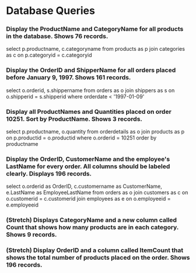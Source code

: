 # Database Queries

### Display the ProductName and CategoryName for all products in the database. Shows 76 records.

select p.productname, c.categoryname
from products as p
join categories as c on p.categoryid = c.categoryid

### Display the OrderID and ShipperName for all orders placed before January 9, 1997. Shows 161 records.

select o.orderid, s.shippername
from orders as o
join shippers as s on o.shipperid = s.shipperid
where orderdate < '1997-01-09'

### Display all ProductNames and Quantities placed on order 10251. Sort by ProductName. Shows 3 records.

select p.productname, o.quantity
from orderdetails as o
join products as p on p.productid = o.productid
where o.orderid = 10251
order by productname

### Display the OrderID, CustomerName and the employee's LastName for every order. All columns should be labeled clearly. Displays 196 records.

select o.orderid as OrderID, c.customername as CustomerName, e.LastName as EmployeeLastName
from orders as o
join customers as c on o.customerid = c.customerid
join employees as e on o.employeeid = e.employeeid

### (Stretch) Displays CategoryName and a new column called Count that shows how many products are in each category. Shows 9 records.

### (Stretch) Display OrderID and a column called ItemCount that shows the total number of products placed on the order. Shows 196 records.
